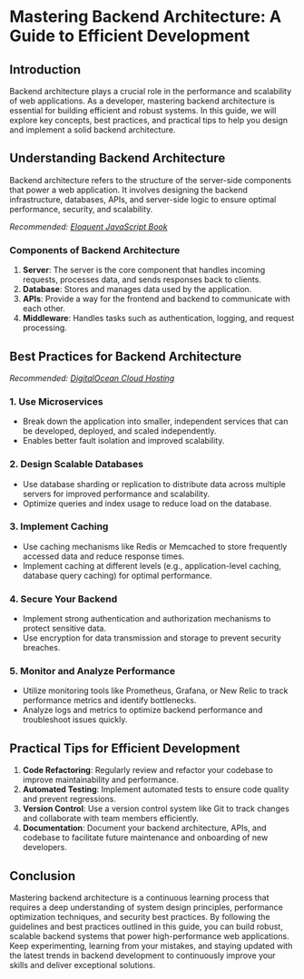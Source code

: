 # Mastering Backend Architecture: A Guide to Efficient Development

## Introduction

Backend architecture plays a crucial role in the performance and scalability of web applications. As a developer, mastering backend architecture is essential for building efficient and robust systems. In this guide, we will explore key concepts, best practices, and practical tips to help you design and implement a solid backend architecture.

## Understanding Backend Architecture

Backend architecture refers to the structure of the server-side components that power a web application. It involves designing the backend infrastructure, databases, APIs, and server-side logic to ensure optimal performance, security, and scalability.

*Recommended: <a href="https://amazon.com/dp/B07C3KLQWX?tag=aiblogcontent-20" target="_blank" rel="nofollow sponsored">Eloquent JavaScript Book</a>*


### Components of Backend Architecture

1. **Server**: The server is the core component that handles incoming requests, processes data, and sends responses back to clients.
2. **Database**: Stores and manages data used by the application.
3. **APIs**: Provide a way for the frontend and backend to communicate with each other.
4. **Middleware**: Handles tasks such as authentication, logging, and request processing.

## Best Practices for Backend Architecture


*Recommended: <a href="https://digitalocean.com" target="_blank" rel="nofollow sponsored">DigitalOcean Cloud Hosting</a>*

### 1. Use Microservices

- Break down the application into smaller, independent services that can be developed, deployed, and scaled independently.
- Enables better fault isolation and improved scalability.

### 2. Design Scalable Databases

- Use database sharding or replication to distribute data across multiple servers for improved performance and scalability.
- Optimize queries and index usage to reduce load on the database.

### 3. Implement Caching

- Use caching mechanisms like Redis or Memcached to store frequently accessed data and reduce response times.
- Implement caching at different levels (e.g., application-level caching, database query caching) for optimal performance.

### 4. Secure Your Backend

- Implement strong authentication and authorization mechanisms to protect sensitive data.
- Use encryption for data transmission and storage to prevent security breaches.

### 5. Monitor and Analyze Performance

- Utilize monitoring tools like Prometheus, Grafana, or New Relic to track performance metrics and identify bottlenecks.
- Analyze logs and metrics to optimize backend performance and troubleshoot issues quickly.

## Practical Tips for Efficient Development

1. **Code Refactoring**: Regularly review and refactor your codebase to improve maintainability and performance.
2. **Automated Testing**: Implement automated tests to ensure code quality and prevent regressions.
3. **Version Control**: Use a version control system like Git to track changes and collaborate with team members efficiently.
4. **Documentation**: Document your backend architecture, APIs, and codebase to facilitate future maintenance and onboarding of new developers.

## Conclusion

Mastering backend architecture is a continuous learning process that requires a deep understanding of system design principles, performance optimization techniques, and security best practices. By following the guidelines and best practices outlined in this guide, you can build robust, scalable backend systems that power high-performance web applications. Keep experimenting, learning from your mistakes, and staying updated with the latest trends in backend development to continuously improve your skills and deliver exceptional solutions.